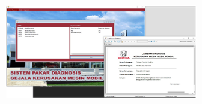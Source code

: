 ![Image description](https://raw.githubusercontent.com/Pcpkomputer/SistemPakarMesinHonda/master/demo.png)
